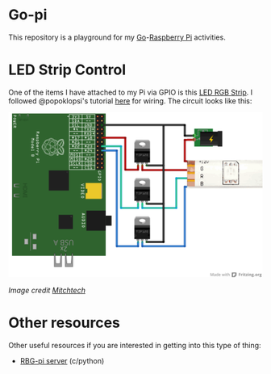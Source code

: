 Go-pi
=====

This repository is a playground for my [Go](https://golang.org/)-[Raspberry Pi](http://www.raspberrypi.org/) activities. 

LED Strip Control
=================

One of the items I have attached to my Pi via GPIO is this [LED RGB Strip](http://www.amazon.com/gp/product/B00JA8NUZU/ref=as_li_tl?ie=UTF8&camp=1789&creative=390957&creativeASIN=B00JA8NUZU&linkCode=as2&tag=theblackhol0a-20&linkId=DODKDIB3FLTKVW3D). I followed @popoklopsi's tutorial [here](http://popoklopsi.github.io/RaspberryPi-LedStrip/) for wiring. The circuit looks like this:

![Wiring diagram for Raspberry Pi LEDs](https://raw.githubusercontent.com/ddrager/go-pi/master/static/img/rgb-pi-led.png)

*Image credit [Mitchtech](http://mitchtech.net/raspberry-pi-pwm-rgb-led-strip/raspi_rgb_led/)*

Other resources
===============

Other useful resources if you are interested in getting into this type of thing:

* [RBG-pi server](https://github.com/ryupold/rgb-pi) (c/python)
